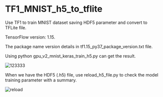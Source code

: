 # TF1_MNIST_h5_to_tflite
Use TF1 to train MNIST dataset saving HDF5 parameter and convert to TFLite file.

TensorFlow version: 1.15.

The package name version details in tf1.15_py37_package_version.txt file.

Using python gpu_v2_mnist_keras_train_h5.py can get the result.

![123333](https://user-images.githubusercontent.com/19554347/116948851-28e2ae80-acb3-11eb-9151-53efa94ee6f2.PNG)

When we have the HDF5 (.h5) file, use reload_h5_file.py to check the model training parameter with a summary.

![reload](https://user-images.githubusercontent.com/19554347/116949464-dc986e00-acb4-11eb-895e-84972b222175.PNG)
